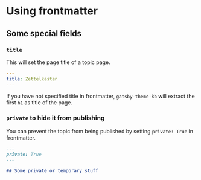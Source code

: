 Using frontmatter
===

## Some special fields

### `title`

This will set the page title of a topic page.

```yaml
---
title: Zettelkasten
---
```

If you have not specified title in frontmatter, `gatsby-theme-kb` will extract the first `h1` as title of the page.

### `private` to hide it from publishing

You can prevent the topic from being published by setting `private: True` in frontmatter.

```markdown
---
private: True
---

## Some private or temporary stuff
```